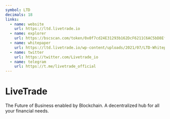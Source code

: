 ```yaml
---
symbol: LTD
decimals: 18
links:
  - name: website
    url: https://ltd.livetrade.io
  - name: explorer
    url: https://bscscan.com/token/0x0f7cd24E31293b162DcF6211C6AC5bD8EfCB81f4
  - name: whitepaper
    url: https://ltd.livetrade.io/wp-content/uploads/2021/07/LTD-Whitepaper_Eng.pdf
  - name: twitter
    url: https://twitter.com/Livetrade_io
  - name: telegram
    url: https://t.me/livetrade_official
---
```


# LiveTrade

The Future of Business enabled by Blockchain. A decentralized hub for all your financial needs.
